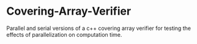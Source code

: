 # Covering-Array-Verifier
Parallel and serial versions of a c++ covering array verifier for testing the effects of parallelization on computation time.
